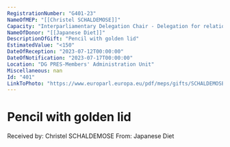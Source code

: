 ```yaml
---
RegistrationNumber: "G401-23"
NameOfMEP: "[[Christel SCHALDEMOSE]]"
Capacity: "Interparliamentary Delegation Chair - Delegation for relations with Japan"
NameOfDonor: "[[Japanese Diet]]"
DescriptionOfGift: "Pencil with golden lid"
EstimatedValue: "<150"
DateOfReception: "2023-07-12T00:00:00"
DateOfNotification: "2023-07-17T00:00:00"
Location: "DG PRES-Members' Administration Unit"
Miscellaneous: nan
Id: "401"
LinkToPhoto: "https://www.europarl.europa.eu/pdf/meps/gifts/SCHALDEMOSE%20Christel_G401-23.JPG#"
---
```


# Pencil with golden lid

Received by: Christel SCHALDEMOSE
From: Japanese Diet
